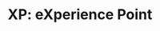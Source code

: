 ---
layout: term
title: 'XP: eXperience Point'
name: xp
description: "synonyme d’ AP (Action Point)"
---